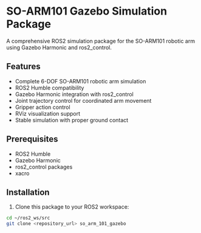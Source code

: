 # SO-ARM101 Gazebo Simulation Package

A comprehensive ROS2 simulation package for the SO-ARM101 robotic arm using Gazebo Harmonic and ros2_control.

## Features

- Complete 6-DOF SO-ARM101 robotic arm simulation
- ROS2 Humble compatibility  
- Gazebo Harmonic integration with ros2_control
- Joint trajectory control for coordinated arm movement
- Gripper action control
- RViz visualization support
- Stable simulation with proper ground contact

## Prerequisites

- ROS2 Humble
- Gazebo Harmonic
- ros2_control packages
- xacro

## Installation

1. Clone this package to your ROS2 workspace:
```bash
cd ~/ros2_ws/src
git clone <repository_url> so_arm_101_gazebo
